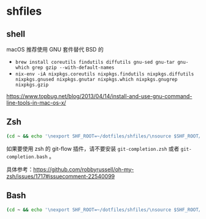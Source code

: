 # shfiles

## shell

macOS 推荐使用 GNU 套件替代 BSD 的

* `brew install coreutils findutils diffutils gnu-sed gnu-tar gnu-which grep gzip --with-default-names`
* `nix-env -iA nixpkgs.coreutils nixpkgs.findutils nixpkgs.diffutils nixpkgs.gnused nixpkgs.gnutar nixpkgs.which nixpkgs.gnugrep nixpkgs.gzip`

https://www.topbug.net/blog/2013/04/14/install-and-use-gnu-command-line-tools-in-mac-os-x/

## Zsh

```sh
(cd ~ && echo '\nexport SHF_ROOT=~/dotfiles/shfiles/\nsource $SHF_ROOT/zshrc' >> ~/.zshrc)
```

如果要使用 zsh 的 git-flow 插件，请不要安装 `git-completion.zsh` 或者 `git-completion.bash` 。

具体参考：https://github.com/robbyrussell/oh-my-zsh/issues/1717#issuecomment-22540099

## Bash

```sh
(cd ~ && echo '\nexport SHF_ROOT=~/dotfiles/shfiles/\nsource $SHF_ROOT/rc' >> ~/.bashrc)
```

